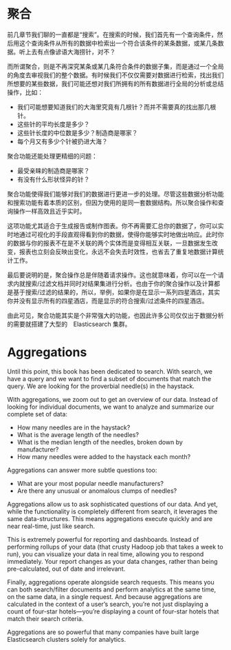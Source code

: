 # 聚合

前几章节我们聊的一直都是“搜索”。在搜索的时候，我们首先有一个查询条件，然后用这个查询条件从所有的数据中检索出一个符合该条件的某条数据，或某几条数据。听上去有点像谚语大海捞针，对不？

而所谓聚合，则是不再深究某条或某几条符合条件的数据子集，而是通过一个全局的角度去审视我们的整个数据。有时候我们不仅仅需要对数据进行检索，找出我们所想要的某些数据，我们可能还想对我们所拥有的所有数据进行全局的分析或总结操作，比如：

* 我们可能想要知道我们的大海里究竟有几根针？而并不需要真的找出那几根针。
* 这些针的平均长度是多少？
* 这些针长度的中位数是多少？制造商是哪家？
* 每个月又有多少个针被扔进大海？

聚合功能还能处理更精细的问题：

* 最受亲睐的制造商是哪家？
* 有没有什么形状怪异的针？

聚合功能使得我们能够对我们的数据进行更进一步的处理。尽管这些数据分析功能和搜索功能有着本质的区别，但因为使用的是同一套数据结构。所以聚合操作和查询操作一样高效且近乎实时。

这项功能尤其适合于生成报告或制作图表。你不再需要汇总你的数据了，你可以实时地通过可视化的手段直观得看到你的数据，使得你能够实时地做出响应。此时你的数据与你的报表不在是不关联的两个实体而是变得相互关联，一旦数据发生改变，报表也立刻会反映出变化，永远不会失去时效性，也省去了重复地数据计算统计工作。

最后要说明的是，聚合操作总是伴随着请求操作。这也就意味着，你可以在一个请求内就搜索/过滤文档并同时对结果集进行分析。也由于你的聚合操作以及计算都是基于搜索/过滤的结果的，所以，举例，如果你是在显示一系列四星酒店，其实你并没有显示所有的四星酒店，而是显示的符合搜索/过滤条件的四星酒店。

由此可见，聚合功能其实是个非常强大的功能，也因此许多公司仅仅出于数据分析的需要就搭建了大型的　Elasticsearch 集群。

# Aggregations

Until this point, this book has been dedicated to search. With search, we have a query and we want to find a subset of documents that match the query. We are looking for the proverbial needle(s) in the haystack.

With aggregations, we zoom out to get an overview of our data. Instead of looking for individual documents, we want to analyze and summarize our complete set of data:

* How many needles are in the haystack?
* What is the average length of the needles?
* What is the median length of the needles, broken down by manufacturer?
* How many needles were added to the haystack each month?

Aggregations can answer more subtle questions too:

* What are your most popular needle manufacturers?
* Are there any unusual or anomalous clumps of needles?

Aggregations allow us to ask sophisticated questions of our data. And yet, while the functionality is completely different from search, it leverages the same data-structures. This means aggregations execute quickly and are near real-time, just like search.

This is extremely powerful for reporting and dashboards. Instead of performing rollups of your data (that crusty Hadoop job that takes a week to run), you can visualize your data in real time, allowing you to respond immediately. Your report changes as your data changes, rather than being pre-calculated, out of date and irrelevant.

Finally, aggregations operate alongside search requests. This means you can both search/filter documents and perform analytics at the same time, on the same data, in a single request. And because aggregations are calculated in the context of a user’s search, you’re not just displaying a count of four-star hotels—you’re displaying a count of four-star hotels that match their search criteria.

Aggregations are so powerful that many companies have built large Elasticsearch clusters solely for analytics.